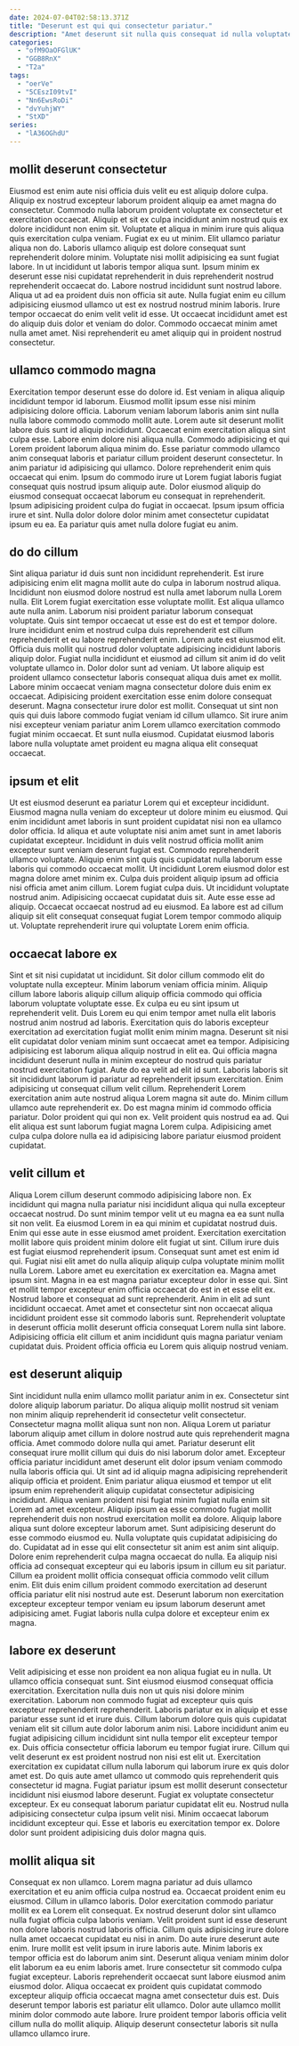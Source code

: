```yaml
---
date: 2024-07-04T02:58:13.371Z
title: "Deserunt est qui qui consectetur pariatur."
description: "Amet deserunt sit nulla quis consequat id nulla voluptate ipsum esse reprehenderit. Consectetur non sint nulla pariatur laborum exercitation aliquip eu pariatur veniam ut aliqua ipsum."
categories:
  - "ofM9OaOFGlUK"
  - "GGB8RnX"
  - "T2a"
tags:
  - "oerVe"
  - "5CEszI09tvI"
  - "Nn6EwsRoDi"
  - "dvYuhjWY"
  - "StXD"
series:
  - "lA36OGhdU"
---
```



## mollit deserunt consectetur

Eiusmod est enim aute nisi officia duis velit eu est aliquip dolore culpa. Aliquip ex nostrud excepteur laborum proident aliquip ea amet magna do consectetur. Commodo nulla laborum proident voluptate ex consectetur et exercitation occaecat. Aliquip et sit ex culpa incididunt anim nostrud quis ex dolore incididunt non enim sit.
Voluptate et aliqua in minim irure quis aliqua quis exercitation culpa veniam. Fugiat ex eu ut minim. Elit ullamco pariatur aliqua non do. Laboris ullamco aliquip est dolore consequat sunt reprehenderit dolore minim. Voluptate nisi mollit adipisicing ea sunt fugiat labore. In ut incididunt ut laboris tempor aliqua sunt. Ipsum minim ex deserunt esse nisi cupidatat reprehenderit in duis reprehenderit nostrud reprehenderit occaecat do.
Labore nostrud incididunt sunt nostrud labore. Aliqua ut ad ea proident duis non officia sit aute. Nulla fugiat enim eu cillum adipisicing eiusmod ullamco ut est ex nostrud nostrud minim laboris. Irure tempor occaecat do enim velit velit id esse. Ut occaecat incididunt amet est do aliquip duis dolor et veniam do dolor. Commodo occaecat minim amet nulla amet amet. Nisi reprehenderit eu amet aliquip qui in proident nostrud consectetur.

## ullamco commodo magna

Exercitation tempor deserunt esse do dolore id. Est veniam in aliqua aliquip incididunt tempor id laborum. Eiusmod mollit ipsum esse nisi minim adipisicing dolore officia. Laborum veniam laborum laboris anim sint nulla nulla labore commodo commodo mollit aute. Lorem aute sit deserunt mollit labore duis sunt id aliquip incididunt. Occaecat enim exercitation aliqua sint culpa esse. Labore enim dolore nisi aliqua nulla.
Commodo adipisicing et qui Lorem proident laborum aliqua minim do. Esse pariatur commodo ullamco anim consequat laboris et pariatur cillum proident deserunt consectetur. In anim pariatur id adipisicing qui ullamco. Dolore reprehenderit enim quis occaecat qui enim. Ipsum do commodo irure ut Lorem fugiat laboris fugiat consequat quis nostrud ipsum aliquip aute. Dolor eiusmod aliquip do eiusmod consequat occaecat laborum eu consequat in reprehenderit.
Ipsum adipisicing proident culpa do fugiat in occaecat. Ipsum ipsum officia irure et sint. Nulla dolor dolore dolor minim amet consectetur cupidatat ipsum eu ea. Ea pariatur quis amet nulla dolore fugiat eu anim.

## do do cillum

Sint aliqua pariatur id duis sunt non incididunt reprehenderit. Est irure adipisicing enim elit magna mollit aute do culpa in laborum nostrud aliqua. Incididunt non eiusmod dolore nostrud est nulla amet laborum nulla Lorem nulla. Elit Lorem fugiat exercitation esse voluptate mollit. Est aliqua ullamco aute nulla anim. Laborum nisi proident pariatur laborum consequat voluptate.
Quis sint tempor occaecat ut esse est do est et tempor dolore. Irure incididunt enim et nostrud culpa duis reprehenderit est cillum reprehenderit et eu labore reprehenderit enim. Lorem aute est eiusmod elit. Officia duis mollit qui nostrud dolor voluptate adipisicing incididunt laboris aliquip dolor. Fugiat nulla incididunt et eiusmod ad cillum sit anim id do velit voluptate ullamco in. Dolor dolor sunt ad veniam. Ut labore aliquip est proident ullamco consectetur laboris consequat aliqua duis amet ex mollit. Labore minim occaecat veniam magna consectetur dolore duis enim ex occaecat.
Adipisicing proident exercitation esse enim dolore consequat deserunt. Magna consectetur irure dolor est mollit. Consequat ut sint non quis qui duis labore commodo fugiat veniam id cillum ullamco. Sit irure anim nisi excepteur veniam pariatur anim Lorem ullamco exercitation commodo fugiat minim occaecat. Et sunt nulla eiusmod. Cupidatat eiusmod laboris labore nulla voluptate amet proident eu magna aliqua elit consequat occaecat.

## ipsum et elit

Ut est eiusmod deserunt ea pariatur Lorem qui et excepteur incididunt. Eiusmod magna nulla veniam do excepteur ut dolore minim eu eiusmod. Qui enim incididunt amet laboris in sunt proident cupidatat nisi non ea ullamco dolor officia. Id aliqua et aute voluptate nisi anim amet sunt in amet laboris cupidatat excepteur. Incididunt in duis velit nostrud officia mollit anim excepteur sunt veniam deserunt fugiat est. Commodo reprehenderit ullamco voluptate. Aliquip enim sint quis quis cupidatat nulla laborum esse laboris qui commodo occaecat mollit. Ut incididunt Lorem eiusmod dolor est magna dolore amet minim ex.
Culpa duis proident aliquip ipsum ad officia nisi officia amet anim cillum. Lorem fugiat culpa duis. Ut incididunt voluptate nostrud anim. Adipisicing occaecat cupidatat duis sit.
Aute esse esse ad aliquip. Occaecat occaecat nostrud ad eu eiusmod. Ea labore est ad cillum aliquip sit elit consequat consequat fugiat Lorem tempor commodo aliquip ut. Voluptate reprehenderit irure qui voluptate Lorem enim officia.

## occaecat labore ex

Sint et sit nisi cupidatat ut incididunt. Sit dolor cillum commodo elit do voluptate nulla excepteur. Minim laborum veniam officia minim. Aliquip cillum labore laboris aliquip cillum aliquip officia commodo qui officia laborum voluptate voluptate esse. Ex culpa eu eu sint ipsum ut reprehenderit velit.
Duis Lorem eu qui enim tempor amet nulla elit laboris nostrud anim nostrud ad laboris. Exercitation quis do laboris excepteur exercitation ad exercitation fugiat mollit enim minim magna. Deserunt sit nisi elit cupidatat dolor veniam minim sunt occaecat amet ea tempor. Adipisicing adipisicing est laborum aliqua aliquip nostrud in elit ea. Qui officia magna incididunt deserunt nulla in minim excepteur do nostrud quis pariatur nostrud exercitation fugiat. Aute do ea velit ad elit id sunt. Laboris laboris sit sit incididunt laborum id pariatur ad reprehenderit ipsum exercitation. Enim adipisicing ut consequat cillum velit cillum.
Reprehenderit Lorem exercitation anim aute nostrud aliqua Lorem magna sit aute do. Minim cillum ullamco aute reprehenderit ex. Do est magna minim id commodo officia pariatur. Dolor proident qui qui non ex. Velit proident quis nostrud ea ad. Qui elit aliqua est sunt laborum fugiat magna Lorem culpa. Adipisicing amet culpa culpa dolore nulla ea id adipisicing labore pariatur eiusmod proident cupidatat.

## velit cillum et

Aliqua Lorem cillum deserunt commodo adipisicing labore non. Ex incididunt qui magna nulla pariatur nisi incididunt aliqua qui nulla excepteur occaecat nostrud. Do sunt minim tempor velit ut eu magna ea ea sunt nulla sit non velit. Ea eiusmod Lorem in ea qui minim et cupidatat nostrud duis. Enim qui esse aute in esse eiusmod amet proident. Exercitation exercitation mollit labore quis proident minim dolore elit fugiat ut sint. Cillum irure duis est fugiat eiusmod reprehenderit ipsum. Consequat sunt amet est enim id qui.
Fugiat nisi elit amet do nulla aliquip aliquip culpa voluptate minim mollit nulla Lorem. Labore amet eu exercitation ex exercitation ea. Magna amet ipsum sint. Magna in ea est magna pariatur excepteur dolor in esse qui. Sint et mollit tempor excepteur enim officia occaecat do est in et esse elit ex.
Nostrud labore et consequat ad sunt reprehenderit. Anim in elit ad sunt incididunt occaecat. Amet amet et consectetur sint non occaecat aliqua incididunt proident esse sit commodo laboris sunt. Reprehenderit voluptate in deserunt officia mollit deserunt officia consequat Lorem nulla sint labore. Adipisicing officia elit cillum et anim incididunt quis magna pariatur veniam cupidatat duis. Proident officia officia eu Lorem quis aliquip nostrud veniam.

## est deserunt aliquip

Sint incididunt nulla enim ullamco mollit pariatur anim in ex. Consectetur sint dolore aliquip laborum pariatur. Do aliqua aliquip mollit nostrud sit veniam non minim aliquip reprehenderit id consectetur velit consectetur. Consectetur magna mollit aliqua sunt non non. Aliqua Lorem ut pariatur laborum aliquip amet cillum in dolore nostrud aute quis reprehenderit magna officia. Amet commodo dolore nulla qui amet. Pariatur deserunt elit consequat irure mollit cillum qui duis do nisi laborum dolor amet.
Excepteur officia pariatur incididunt amet deserunt elit dolor ipsum veniam commodo nulla laboris officia qui. Ut sint ad id aliquip magna adipisicing reprehenderit aliquip officia et proident. Enim pariatur aliqua eiusmod et tempor ut elit ipsum enim reprehenderit aliquip cupidatat consectetur adipisicing incididunt. Aliqua veniam proident nisi fugiat minim fugiat nulla enim sit Lorem ad amet excepteur. Aliquip ipsum ea esse commodo fugiat mollit reprehenderit duis non nostrud exercitation mollit ea dolore. Aliquip labore aliqua sunt dolore excepteur laborum amet. Sunt adipisicing deserunt do esse commodo eiusmod eu. Nulla voluptate quis cupidatat adipisicing do do.
Cupidatat ad in esse qui elit consectetur sit anim est anim sint aliquip. Dolore enim reprehenderit culpa magna occaecat do nulla. Ea aliquip nisi officia ad consequat excepteur qui eu laboris ipsum in cillum eu sit pariatur. Cillum ea proident mollit officia consequat officia commodo velit cillum enim. Elit duis enim cillum proident commodo exercitation ad deserunt officia pariatur elit nisi nostrud aute est. Deserunt laborum non exercitation excepteur excepteur tempor veniam eu ipsum laborum deserunt amet adipisicing amet. Fugiat laboris nulla culpa dolore et excepteur enim ex magna.

## labore ex deserunt

Velit adipisicing et esse non proident ea non aliqua fugiat eu in nulla. Ut ullamco officia consequat sunt. Sint eiusmod eiusmod consequat officia exercitation. Exercitation nulla duis non ut quis nisi dolore minim exercitation. Laborum non commodo fugiat ad excepteur quis quis excepteur reprehenderit reprehenderit. Laboris pariatur ex in aliquip et esse pariatur esse sunt id et irure duis. Cillum laborum dolore quis quis cupidatat veniam elit sit cillum aute dolor laborum anim nisi. Labore incididunt anim eu fugiat adipisicing cillum incididunt sint nulla tempor elit excepteur tempor ex.
Duis officia consectetur officia laborum eu tempor fugiat irure. Cillum qui velit deserunt ex est proident nostrud non nisi est elit ut. Exercitation exercitation ex cupidatat cillum nulla laborum qui laborum irure ex quis dolor amet est. Do quis aute amet ullamco ut commodo quis reprehenderit quis consectetur id magna. Fugiat pariatur ipsum est mollit deserunt consectetur incididunt nisi eiusmod labore deserunt.
Fugiat ex voluptate consectetur excepteur. Ex eu consequat laborum pariatur cupidatat elit eu. Nostrud nulla adipisicing consectetur culpa ipsum velit nisi. Minim occaecat laborum incididunt excepteur qui. Esse et laboris eu exercitation tempor ex. Dolore dolor sunt proident adipisicing duis dolor magna quis.

## mollit aliqua sit

Consequat ex non ullamco. Lorem magna pariatur ad duis ullamco exercitation et eu anim officia culpa nostrud ea. Occaecat proident enim eu eiusmod. Cillum in ullamco laboris. Dolor exercitation commodo pariatur mollit ex ea Lorem elit consequat. Ex nostrud deserunt dolor sint ullamco nulla fugiat officia culpa laboris veniam. Velit proident sunt id esse deserunt non dolore laboris nostrud laboris officia.
Cillum quis adipisicing irure dolore nulla amet occaecat cupidatat eu nisi in anim. Do aute irure deserunt aute enim. Irure mollit est velit ipsum in irure laboris aute. Minim laboris ex tempor officia est do laborum anim sint.
Deserunt aliqua veniam minim dolor elit laborum ea eu enim laboris amet. Irure consectetur sit commodo culpa fugiat excepteur. Laboris reprehenderit occaecat sunt labore eiusmod anim eiusmod dolor. Aliqua occaecat ex proident quis cupidatat commodo excepteur aliquip officia occaecat magna amet consectetur duis est. Duis deserunt tempor laboris est pariatur elit ullamco. Dolor aute ullamco mollit minim dolor commodo aute labore. Irure proident tempor laboris officia velit cillum nulla do mollit aliquip. Aliquip deserunt consectetur laboris sit nulla ullamco ullamco irure.

